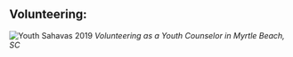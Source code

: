 ## Volunteering:

![Youth Sahavas 2019](ERaffo.jpg)
*Volunteering as a Youth Counselor in Myrtle Beach, SC*

